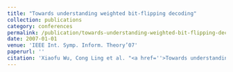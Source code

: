 ```yaml
---
title: "Towards understanding weighted bit-flipping decoding"
collection: publications
category: conferences
permalink: /publication/towards-understanding-weighted-bit-flipping-decoding
date: 2007-01-01
venue: 'IEEE Int. Symp. Inform. Theory’07'
paperurl: ''
citation: 'Xiaofu Wu, Cong Ling et al. "<a href=''>Towards understanding weighted bit-flipping decoding</a>", IEEE Int. Symp. Inform. Theory’07, Nice, France, June 2007.'
---
```

